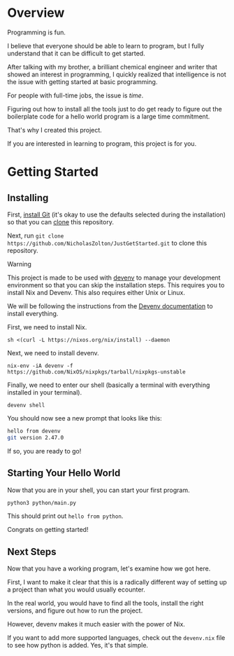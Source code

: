 # Overview 

Programming is fun.

I believe that everyone should be able to learn to program, but I fully understand that it can be difficult to get started.

After talking with my brother, a brilliant chemical engineer and writer that showed an interest in programming, I quickly realized that intelligence is not the issue with getting started at basic programming.

For people with full-time jobs, the issue is *time*.

Figuring out how to install all the tools just to do get ready to figure out the boilerplate code for a hello world program is a large time commitment.

That's why I created this project.

If you are interested in learning to program, this project is for you.

# Getting Started

## Installing

First, [install Git](https://git-scm.com/downloads) (it's okay to use the defaults selected during the installation) so that you can [clone](https://git-scm.com/book/en/v2/Git-Basics-Getting-a-Git-Repository) this repository.

Next, run `git clone https://github.com/NicholasZolton/JustGetStarted.git` to clone this repository.

> [!WARNING]
> This project is made to be used with [devenv](https://devenv.sh/) to manage your development environment so that you can skip the installation steps. This requires you to install Nix and Devenv. This also requires either Unix or Linux.

We will be following the instructions from the [Devenv documentation](https://devenv.sh/getting-started/) to install everything.

First, we need to install Nix.

`sh <(curl -L https://nixos.org/nix/install) --daemon`

Next, we need to install devenv.

`nix-env -iA devenv -f https://github.com/NixOS/nixpkgs/tarball/nixpkgs-unstable`

Finally, we need to enter our shell (basically a terminal with everything installed in your terminal).

`devenv shell`

You should now see a new prompt that looks like this:

```bash
hello from devenv
git version 2.47.0
```

If so, you are ready to go!

## Starting Your Hello World

Now that you are in your shell, you can start your first program.

```bash
python3 python/main.py
```

This should print out `hello from python`.

Congrats on getting started!

## Next Steps

Now that you have a working program, let's examine how we got here.

First, I want to make it clear that this is a radically different way of setting up a project than what you would usually ecounter.

In the real world, you would have to find all the tools, install the right versions, and figure out how to run the project.

However, devenv makes it much easier with the power of Nix.

If you want to add more supported languages, check out the `devenv.nix` file to see how python is added. Yes, it's that simple.
